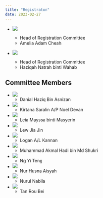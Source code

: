```yaml
---
title: "Registraton"
date: 2023-02-27
---
```


<div class="team hoc">

- ![](/images/face.webp)
    - Head of Registration Committee
    - Amelia Adam Cheah

- ![](/images/face.webp)
    - Head of Registration Committee
    - Haziqah Natrah binti Wahab

</div>

## Committee Members

<div class="team">

- ![](/images/face.webp)
    - Danial Haziq Bin Asnizan
- ![](/images/face.webp)
    - Kirtana Saralin A/P Noel Devan
- ![](/images/face.webp)
    - Leia Mayssa binti Masyerin 
- ![](/images/face.webp)
    - Lew Jia Jin 
- ![](/images/face.webp)
    - Logan A/L Kannan 
- ![](/images/face.webp)
    - Muhammad Akmal Hadi bin Md Shukri
- ![](/images/face.webp)
    - Ng Yi Teng 
- ![](/images/face.webp)
    - Nur Husna Aisyah 
- ![](/images/face.webp)
    - Nurul Nabila
- ![](/images/face.webp)
    - Tan Rou Bei

	
</div>
